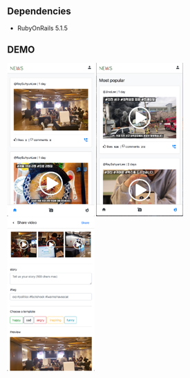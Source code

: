 ## Dependencies
* RubyOnRails 5.1.5


## DEMO

<img src="https://github.com/RaySuhyunLee/MediaHackaton2018/blob/master/preview_1.png" width="40%">
<img src="https://github.com/RaySuhyunLee/MediaHackaton2018/blob/master/preview_2.png" width="40%">
<img src="https://github.com/RaySuhyunLee/MediaHackaton2018/blob/master/preview_3.png" width="40%">
